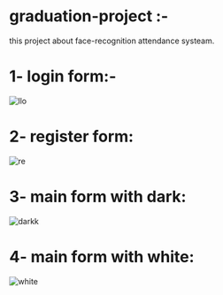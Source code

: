 # graduation-project :-
this project about face-recognition attendance systeam.
<h1>1- login form:-</h1>

![llo](https://user-images.githubusercontent.com/51214702/125527018-a98208b4-69c7-4d62-b3c4-7975b57d29db.JPG)

<h1>2- register form:</h1>

![re](https://user-images.githubusercontent.com/51214702/125541523-d0e93330-e039-4302-92af-3e900c820f5b.JPG)

<h1>3- main form with dark:</h1>

![darkk](https://user-images.githubusercontent.com/51214702/126020503-f0b631ca-e794-4abf-acf6-e0bd842fc745.JPG)

<h1>4- main form with white:</h1>

![white](https://user-images.githubusercontent.com/51214702/126415021-9102df69-e91b-408a-8307-8e64c4dd93b3.JPG)


